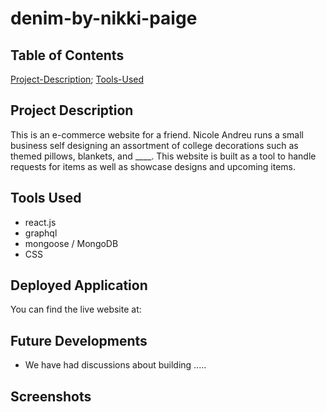# denim-by-nikki-paige

## Table of Contents

[Project-Description](#project-description);
[Tools-Used](#tools-used) 

## Project Description

This is an e-commerce website for a friend. Nicole Andreu runs a small business self designing an assortment of college
decorations such as themed pillows, blankets, and ____. This website is built as a tool to handle requests for items as
well as showcase designs and upcoming items.

## Tools Used

* react.js
* graphql
* mongoose / MongoDB
* CSS

## Deployed Application

You can find the live website at: 

## Future Developments

* We have had discussions about building .....

## Screenshots

